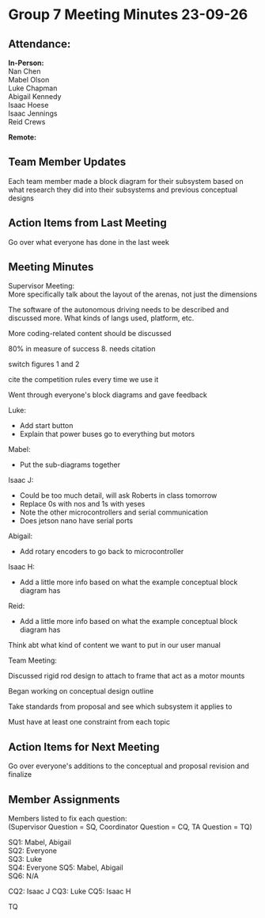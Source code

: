 # Group 7 Meeting Minutes 23-09-26

## Attendance:

**In-Person:**\
Nan Chen\
Mabel Olson\
Luke Chapman\
Abigail Kennedy\
Isaac Hoese\
Isaac Jennings\
Reid Crews

**Remote:**


## Team Member Updates

Each team member made a block diagram for their subsystem based on what research they did into their subsystems and previous conceptual designs

## Action Items from Last Meeting

Go over what everyone has done in the last week

## Meeting Minutes

Supervisor Meeting:\
More specifically talk about the layout of the arenas, not just the dimensions

The software of the autonomous driving needs to be described and discussed more. What kinds of langs used, platform, etc.

More coding-related content should be discussed

80% in measure of success 8. needs citation

switch figures 1 and 2

cite the competition rules every time we use it


Went through everyone's block diagrams and gave feedback

Luke:
- Add start button
- Explain that power buses go to everything but motors

Mabel:
- Put the sub-diagrams together

Isaac J:
- Could be too much detail, will ask Roberts in class tomorrow
- Replace 0s with nos and 1s with yeses
- Note the other microcontrollers and serial communication
- Does jetson nano have serial ports

Abigail:
- Add rotary encoders to go back to microcontroller

Isaac H:
- Add a little more info based on what the example conceptual block diagram has

Reid:
- Add a little more info based on what the example conceptual block diagram has

Think abt what kind of content we want to put in our user manual

Team Meeting:

Discussed rigid rod design to attach to frame that act as a motor mounts

Began working on conceptual design outline

Take standards from proposal and see which subsystem it applies to

Must have at least one constraint from each topic

## Action Items for Next Meeting

Go over everyone's additions to the conceptual and proposal revision and finalize

## Member Assignments

Members listed to fix each question:\
(Supervisor Question = SQ, Coordinator Question = CQ, TA Question = TQ)

SQ1: Mabel, Abigail\
SQ2: Everyone\
SQ3: Luke\
SQ4: Everyone
SQ5: Mabel, Abigail\
SQ6: N/A

CQ2: Isaac J
CQ3: Luke
CQ5: Isaac H

TQ


